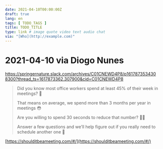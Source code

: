 ```yaml
---
date: 2021-04-10T00:00:00Z
draft: true
lang: en
tags: [ TODO_TAGS ]
title: TODO_TITLE
type: link # image quote video text audio chat
via: "[Who](http://example.com)"
---
```



# 2021-04-10 via Diogo Nunes
https://springernature.slack.com/archives/C01CNEWD4P8/p1617873534308300?thread_ts=1617873362.307900&cid=C01CNEWD4P8

> Did you know most office workers spend at least 45% of their week in meetings? 🤔
>
> That means on average, we spend more than 3 months per year in meetings 😳
>
> Are you willing to spend 30 seconds to reduce that number? 🙋‍♀
>
> Answer a few questions and we’ll help figure out if you really need to schedule another one 🙌

[https://shoulditbeameeting.com/#/](https://shoulditbeameeting.com/#/)

